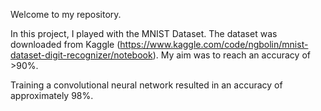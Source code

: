 Welcome to my repository.

In this project, I played with the MNIST Dataset. The dataset was downloaded from Kaggle (https://www.kaggle.com/code/ngbolin/mnist-dataset-digit-recognizer/notebook). My aim was to reach an accuracy of >90%.


Training a convolutional neural network resulted in an accuracy of approximately 98%.
